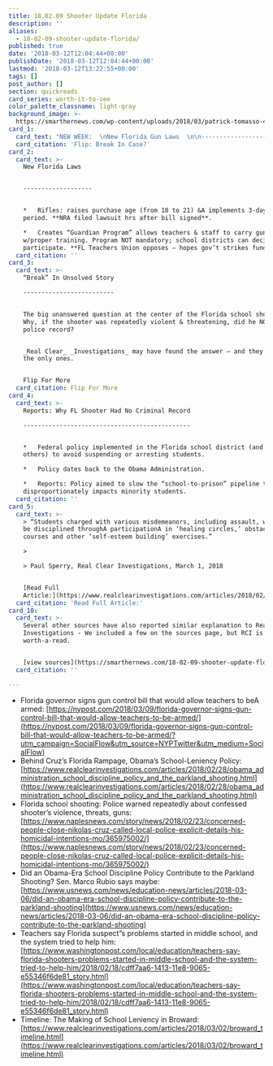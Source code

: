 ```yaml
---
title: 18.02.09 Shooter Update Florida
description: ''
aliases:
  - 18-02-09-shooter-update-florida/
published: true
date: '2018-03-12T12:04:44+00:00'
publishDate: '2018-03-12T12:04:44+00:00'
lastmod: '2018-03-12T13:22:55+00:00'
tags: []
post_author: []
section: quickreads
card_series: worth-it-to-see
color_palette_classname: light-gray
background_image: >-
  https://smarthernews.com/wp-content/uploads/2018/03/patrick-tomasso-472279-unsplash-scaled.jpg
card_1:
  card_text: "NEW WEEK:  \nNew Florida Gun Laws  \n\n-----------------------------------\n\nNew laws passedA **23 days** after one of the deadliest school shootings in American history.\n\n_‘It’s an example to the entire country that government can and has moved fast.’_A FL Gov. Rick Scott, March 9, 2018\n\nFlip: Break In Case?"
  card_citation: 'Flip: Break In Case?'
card_2:
  card_text: >-
    New Florida Laws  


    -------------------


    *   Rifles: raises purchase age (from 18 to 21) &A implements 3-day waiting
    period. **NRA filed lawsuit hrs after bill signed**.

    *   Creates “Guardian Program” allows teachers & staff to carry guns
    w/proper training. Program NOT mandatory; school districts can decide to
    participate. **FL Teachers Union opposes – hopes gov’t strikes funding.**
  card_citation: ''
card_3:
  card_text: >-
    “Break” In Unsolved Story

    -------------------------


    The big unanswered question at the center of the Florida school shooting is:
    Why, if the shooter was repeatedly violent & threatening, did he NOT have a
    police record?


    _Real Clear_ _Investigations_ may have found the answer – and they aren’t
    the only ones.


    Flip For More
  card_citation: Flip For More
card_4:
  card_text: >-
    Reports: Why FL Shooter Had No Criminal Record

    ----------------------------------------------


    *   Federal policy implemented in the Florida school district (and many
    others) to avoid suspending or arresting students.

    *   Policy dates back to the Obama Administration.

    *   Reports: Policy aimed to slow the “school-to-prison” pipeline that
    disproportionately impacts minority students.
  card_citation: ''
card_5:
  card_text: >-
    > “Students charged with various misdemeanors, including assault, would now
    be disciplined throughA participationA in ‘healing circles,’ obstacle
    courses and other ‘self-esteem building’ exercises.”

    > 

    > Paul Sperry, Real Clear Investigations, March 1, 2018


    [Read Full
    Article:](https://www.realclearinvestigations.com/articles/2018/02/28/obama_administration_school_discipline_policy_and_the_parkland_shooting.html)
  card_citation: 'Read Full Article:'
card_10:
  card_text: >-
    Several other sources have also reported similar explanation to Real Clear
    Investigations - We included a few on the sources page, but RCI is
    worth-a-read.


    [view sources](https://smarthernews.com/18-02-09-shooter-update-florida/)
  card_citation: ''

---
```

*   Florida governor signs gun control bill that would allow teachers to beA armed: [https://nypost.com/2018/03/09/florida-governor-signs-gun-control-bill-that-would-allow-teachers-to-be-armed/](https://nypost.com/2018/03/09/florida-governor-signs-gun-control-bill-that-would-allow-teachers-to-be-armed/?utm_campaign=SocialFlow&utm_source=NYPTwitter&utm_medium=SocialFlow)
*   Behind Cruz’s Florida Rampage, Obama’s School-Leniency Policy: [https://www.realclearinvestigations.com/articles/2018/02/28/obama_administration_school_discipline_policy_and_the_parkland_shooting.html](https://www.realclearinvestigations.com/articles/2018/02/28/obama_administration_school_discipline_policy_and_the_parkland_shooting.html)
*   Florida school shooting: Police warned repeatedly about confessed shooter’s violence, threats, guns: [https://www.naplesnews.com/story/news/2018/02/23/concerned-people-close-nikolas-cruz-called-local-police-explicit-details-his-homicidal-intentions-mo/365975002/](https://www.naplesnews.com/story/news/2018/02/23/concerned-people-close-nikolas-cruz-called-local-police-explicit-details-his-homicidal-intentions-mo/365975002/)
*   Did an Obama-Era School Discipline Policy Contribute to the Parkland Shooting? Sen. Marco Rubio says maybe: [https://www.usnews.com/news/education-news/articles/2018-03-06/did-an-obama-era-school-discipline-policy-contribute-to-the-parkland-shooting](https://www.usnews.com/news/education-news/articles/2018-03-06/did-an-obama-era-school-discipline-policy-contribute-to-the-parkland-shooting)
*   Teachers say Florida suspect”s problems started in middle school, and the system tried to help him: [https://www.washingtonpost.com/local/education/teachers-say-florida-shooters-problems-started-in-middle-school-and-the-system-tried-to-help-him/2018/02/18/cdff7aa6-1413-11e8-9065-e55346f6de81_story.html](https://www.washingtonpost.com/local/education/teachers-say-florida-shooters-problems-started-in-middle-school-and-the-system-tried-to-help-him/2018/02/18/cdff7aa6-1413-11e8-9065-e55346f6de81_story.html)
*   Timeline: The Making of School Leniency in Broward: [https://www.realclearinvestigations.com/articles/2018/03/02/broward_timeline.html](https://www.realclearinvestigations.com/articles/2018/03/02/broward_timeline.html)
